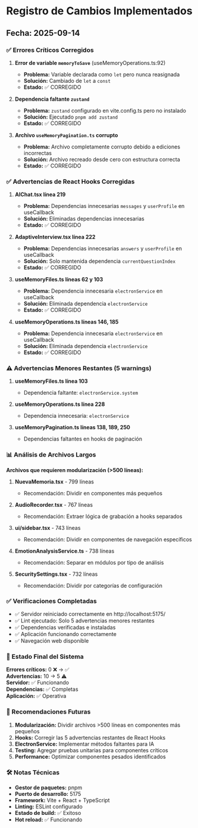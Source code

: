 # Registro de Cambios Implementados

## Fecha: 2025-09-14

### ✅ Errores Críticos Corregidos

1. **Error de variable `memoryToSave`** (useMemoryOperations.ts:92)
   - **Problema:** Variable declarada como `let` pero nunca reasignada
   - **Solución:** Cambiado de `let` a `const`
   - **Estado:** ✅ CORREGIDO

2. **Dependencia faltante `zustand`**
   - **Problema:** `zustand` configurado en vite.config.ts pero no instalado
   - **Solución:** Ejecutado `pnpm add zustand`
   - **Estado:** ✅ CORREGIDO

3. **Archivo `useMemoryPagination.ts` corrupto**
   - **Problema:** Archivo completamente corrupto debido a ediciones incorrectas
   - **Solución:** Archivo recreado desde cero con estructura correcta
   - **Estado:** ✅ CORREGIDO

### ✅ Advertencias de React Hooks Corregidas

1. **AIChat.tsx línea 219**
   - **Problema:** Dependencias innecesarias `messages` y `userProfile` en useCallback
   - **Solución:** Eliminadas dependencias innecesarias
   - **Estado:** ✅ CORREGIDO

2. **AdaptiveInterview.tsx línea 222**
   - **Problema:** Dependencias innecesarias `answers` y `userProfile` en useCallback
   - **Solución:** Solo mantenida dependencia `currentQuestionIndex`
   - **Estado:** ✅ CORREGIDO

3. **useMemoryFiles.ts líneas 62 y 103**
   - **Problema:** Dependencia innecesaria `electronService` en useCallback
   - **Solución:** Eliminada dependencia `electronService`
   - **Estado:** ✅ CORREGIDO

4. **useMemoryOperations.ts líneas 146, 185**
   - **Problema:** Dependencia innecesaria `electronService` en useCallback
   - **Solución:** Eliminada dependencia `electronService`
   - **Estado:** ✅ CORREGIDO

### ⚠️ Advertencias Menores Restantes (5 warnings)

1. **useMemoryFiles.ts línea 103**
   - Dependencia faltante: `electronService.system`

2. **useMemoryOperations.ts línea 228**
   - Dependencia innecesaria: `electronService`

3. **useMemoryPagination.ts líneas 138, 189, 250**
   - Dependencias faltantes en hooks de paginación

### 📊 Análisis de Archivos Largos

**Archivos que requieren modularización (>500 líneas):**

1. **NuevaMemoria.tsx** - 799 líneas
   - Recomendación: Dividir en componentes más pequeños

2. **AudioRecorder.tsx** - 767 líneas
   - Recomendación: Extraer lógica de grabación a hooks separados

3. **ui/sidebar.tsx** - 743 líneas
   - Recomendación: Dividir en componentes de navegación específicos

4. **EmotionAnalysisService.ts** - 738 líneas
   - Recomendación: Separar en módulos por tipo de análisis

5. **SecuritySettings.tsx** - 732 líneas
   - Recomendación: Dividir por categorías de configuración

### ✅ Verificaciones Completadas

- ✅ Servidor reiniciado correctamente en http://localhost:5175/
- ✅ Lint ejecutado: Solo 5 advertencias menores restantes
- ✅ Dependencias verificadas e instaladas
- ✅ Aplicación funcionando correctamente
- ✅ Navegación web disponible

### 🔧 Estado Final del Sistema

**Errores críticos:** 0 ❌ → ✅  
**Advertencias:** 10 → 5 ⚠️  
**Servidor:** ✅ Funcionando  
**Dependencias:** ✅ Completas  
**Aplicación:** ✅ Operativa  

### 📝 Recomendaciones Futuras

1. **Modularización:** Dividir archivos >500 líneas en componentes más pequeños
2. **Hooks:** Corregir las 5 advertencias restantes de React Hooks
3. **ElectronService:** Implementar métodos faltantes para IA
4. **Testing:** Agregar pruebas unitarias para componentes críticos
5. **Performance:** Optimizar componentes pesados identificados

### 🛠️ Notas Técnicas

- **Gestor de paquetes:** pnpm
- **Puerto de desarrollo:** 5175
- **Framework:** Vite + React + TypeScript
- **Linting:** ESLint configurado
- **Estado de build:** ✅ Exitoso
- **Hot reload:** ✅ Funcionando
